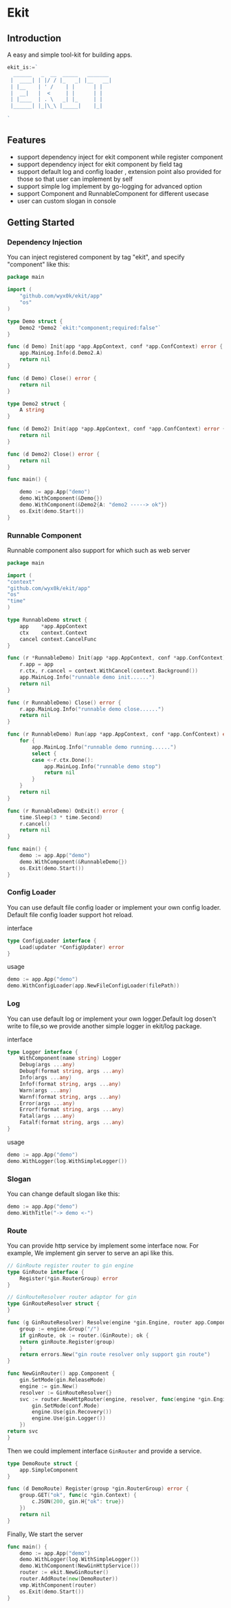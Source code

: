 # Ekit

## Introduction
A easy and simple tool-kit for building apps.
```go
ekit_is:=`
  ______   _  __  _____   _______ 
 |  ____| | |/ / |_   _| |__   __|
 | |__    | ' /    | |      | |   
 |  __|   |  <     | |      | |   
 | |____  | . \   _| |_     | |   
 |______| |_|\_\ |_____|    |_|   
                                                                 
`
```
## Features
- support dependency inject for ekit component while register component
- support dependency inject for ekit component by field tag
- support default log and config loader , extension point also provided for those so that user can implement by self
- support simple log implement by go-logging for advanced option
- support Component and RunnableComponent for different usecase
- user can custom slogan in console

## Getting Started
### Dependency Injection
You can inject registered component by tag "ekit", and specify "component" like this:
```go
package main

import (
	"github.com/wyx0k/ekit/app"
	"os"
)

type Demo struct {
	Demo2 *Demo2 `ekit:"component;required:false"`
}

func (d Demo) Init(app *app.AppContext, conf *app.ConfContext) error {
	app.MainLog.Info(d.Demo2.A)
	return nil
}

func (d Demo) Close() error {
	return nil
}

type Demo2 struct {
	A string
}

func (d Demo2) Init(app *app.AppContext, conf *app.ConfContext) error {
	return nil
}

func (d Demo2) Close() error {
	return nil
}

func main() {

	demo := app.App("demo")
	demo.WithComponent(&Demo{})
	demo.WithComponent(&Demo2{A: "demo2 -----> ok"})
	os.Exit(demo.Start())
}
```
### Runnable Component
Runnable component also support for which such as web server
```go
package main

import (
"context"
"github.com/wyx0k/ekit/app"
"os"
"time"
)

type RunnableDemo struct {
	app    *app.AppContext
	ctx    context.Context
	cancel context.CancelFunc
}

func (r *RunnableDemo) Init(app *app.AppContext, conf *app.ConfContext) error {
	r.app = app
	r.ctx, r.cancel = context.WithCancel(context.Background())
	app.MainLog.Info("runnable demo init......")
	return nil
}

func (r RunnableDemo) Close() error {
	r.app.MainLog.Info("runnable demo close......")
	return nil
}

func (r RunnableDemo) Run(app *app.AppContext, conf *app.ConfContext) error {
	for {
		app.MainLog.Info("runnable demo running......")
		select {
		case <-r.ctx.Done():
			app.MainLog.Info("runnable demo stop")
			return nil
		}
	}
	return nil
}

func (r RunnableDemo) OnExit() error {
	time.Sleep(3 * time.Second)
	r.cancel()
	return nil
}

func main() {
	demo := app.App("demo")
	demo.WithComponent(&RunnableDemo{})
	os.Exit(demo.Start())
}
```
### Config Loader
You can use default file config loader or implement your own config loader.
Default file config loader support hot reload.

interface
```go
type ConfigLoader interface {
	Load(updater *ConfigUpdater) error
}
```

usage
```go
demo := app.App("demo")
demo.WithConfigLoader(app.NewFileConfigLoader(filePath))
```

### Log
You can use default log or implement your own logger.Default log dosen't write to file,so we provide another simple logger in ekit/log package.

interface
```go
type Logger interface {
	WithComponent(name string) Logger
	Debug(args ...any)
	Debugf(format string, args ...any)
	Info(args ...any)
	Infof(format string, args ...any)
	Warn(args ...any)
	Warnf(format string, args ...any)
	Error(args ...any)
	Errorf(format string, args ...any)
	Fatal(args ...any)
	Fatalf(format string, args ...any)
}
```
usage
```go
demo := app.App("demo")
demo.WithLogger(log.WithSimpleLogger())
```

### Slogan
You can change default slogan like this:

```go
demo := app.App("demo")
demo.WithTitle("-> demo <-")
```

### Route
You can provide http service by implement some interface now.
For example, We implement gin server to serve an api like this.

```go
// GinRoute register router to gin engine
type GinRoute interface {
    Register(*gin.RouterGroup) error
}

// GinRouteResolver router adaptor for gin
type GinRouteResolver struct {
}

func (g GinRouteResolver) Resolve(engine *gin.Engine, router app.Component) error {
    group := engine.Group("/")
    if ginRoute, ok := router.(GinRoute); ok {
    return ginRoute.Register(group)
    }
    return errors.New("gin route resolver only support gin route")
}

func NewGinRouter() app.Component {
    gin.SetMode(gin.ReleaseMode)
    engine := gin.New()
    resolver := GinRouteResolver{}
    svc := router.NewHttpRouter(engine, resolver, func(engine *gin.Engine, conf *router.HttpRouterConf) {
        gin.SetMode(conf.Mode)
        engine.Use(gin.Recovery())
        engine.Use(gin.Logger())
    })
return svc
}
```

Then we could implement interface `GinRouter` and provide a service.

```go
type DemoRoute struct {
	app.SimpleComponent
}

func (d DemoRoute) Register(group *gin.RouterGroup) error {
	group.GET("ok", func(c *gin.Context) {
		c.JSON(200, gin.H{"ok": true})
	})
	return nil
}

```

Finally, We start the server

```go
func main() {
    demo := app.App("demo")
    demo.WithLogger(log.WithSimpleLogger())
    demo.WithComponent(NewGinHttpService())
	router := ekit.NewGinRouter()
    router.AddRoute(new(DemoRouter))
    vmp.WithComponent(router)
    os.Exit(demo.Start())
}
```
